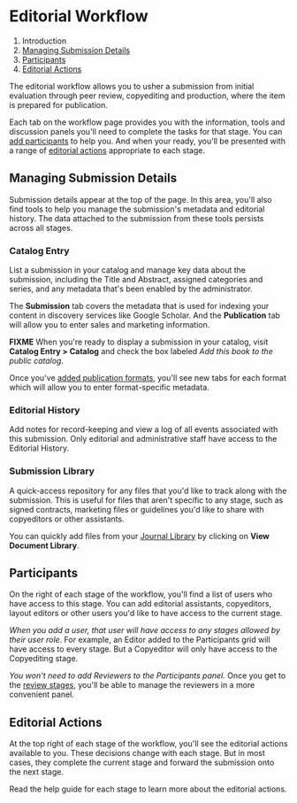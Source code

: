 # Editorial Workflow

1. Introduction
2. [Managing Submission Details](editorial-workflow.md#manage-submission-details)
3. [Participants](editorial-workflow.md#participants)
4. [Editorial Actions](editorial-workflow.md#editorial-actions)

The editorial workflow allows you to usher a submission from initial evaluation through peer review, copyediting and production, where the item is prepared for publication.

Each tab on the workflow page provides you with the information, tools and discussion panels you'll need to complete the tasks for that stage. You can [add participants](editorial-workflow.md#participants) to help you. And when your ready, you'll be presented with a range of [editorial actions](editorial-workflow.md#editorial-actions) appropriate to each stage.

## <a name="manage-submission-details"></a>Managing Submission Details

Submission details appear at the top of the page. In this area, you'll also find tools to help you manage the submission's metadata and editorial history. The data attached to the submission from these tools persists across all stages.

### <a name="catalog-entry"></a>Catalog Entry

List a submission in your catalog and manage key data about the submission, including the Title and Abstract, assigned categories and series, and any metadata that's been enabled by the administrator.

The **Submission** tab covers the metadata that is used for indexing your content in discovery services like Google Scholar. And the **Publication** tab will allow you to enter sales and marketing information.

**FIXME** When you're ready to display a submission in your catalog, visit **Catalog Entry > Catalog** and check the box labeled *Add this book to the public catalog*.

Once you've [added publication formats](editorial-workflow/production.md), you'll see new tabs for each format which will allow you to enter format-specific metadata.

### <a name="editorial-history"></a>Editorial History

Add notes for record-keeping and view a log of all events associated with this submission. Only editorial and administrative staff have access to the Editorial History.

### <a name="submission-library"></a>Submission Library

A quick-access repository for any files that you'd like to track along with the submission. This is useful for files that aren't specific to any stage, such as signed contracts, marketing files or guidelines you'd like to share with copyeditors or other assistants.

You can quickly add files from your [Journal Library](settings.md#workflow-journal-library) by clicking on **View Document Library**.

## <a name="participants"></a>Participants

On the right of each stage of the workflow, you'll find a list of users who have access to this stage. You can add editorial assistants, copyeditors, layout editors or other users you'd like to have access to the current stage.

*When you add a user, that user will have access to any stages allowed by their user role*. For example, an Editor added to the Participants grid will have access to every stage. But a Copyeditor will only have access to the Copyediting stage.

*You won't need to add Reviewers to the Participants panel.* Once you get to the [review stages](editorial-workflow/review.md), you'll be able to manage the reviewers in a more convenient panel.

## <a name="editorial-actions"></a> Editorial Actions

At the top right of each stage of the workflow, you'll see the editorial actions available to you. These decisions change with each stage. But in most cases, they complete the current stage and forward the submission onto the next stage.

Read the help guide for each stage to learn more about the editorial actions.
